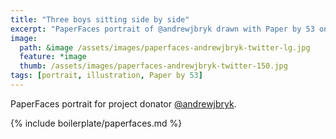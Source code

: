 ```yaml
---
title: "Three boys sitting side by side"
excerpt: "PaperFaces portrait of @andrewjbryk drawn with Paper by 53 on an iPad."
image: 
  path: &image /assets/images/paperfaces-andrewjbryk-twitter-lg.jpg 
  feature: *image
  thumb: /assets/images/paperfaces-andrewjbryk-twitter-150.jpg
tags: [portrait, illustration, Paper by 53]
---
```


PaperFaces portrait for project donator [@andrewjbryk](http://twitter.com/andrewjbryk).

{% include boilerplate/paperfaces.md %}
